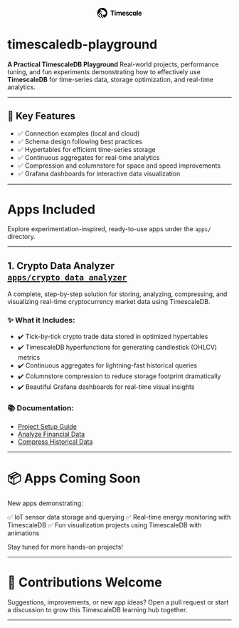 <p align="center">
  <img src="./images/timescale_icon.svg" alt="TimescaleDB Logo" width="100"/>
</p>

# timescaledb-playground

**A Practical TimescaleDB Playground**
Real-world projects, performance tuning, and fun experiments demonstrating how to effectively use **TimescaleDB** for time-series data, storage optimization, and real-time analytics.

---

## 🎯 Key Features

- ✅ Connection examples (local and cloud)
- ✅ Schema design following best practices
- ✅ Hypertables for efficient time-series storage
- ✅ Continuous aggregates for real-time analytics
- ✅ Compression and columnstore for space and speed improvements
- ✅ Grafana dashboards for interactive data visualization

---

# Apps Included

Explore experimentation-inspired, ready-to-use apps under the `apps/` directory.

---

## 1. **Crypto Data Analyzer** [`apps/crypto_data_analyzer`](./apps/crypto_data_analyzer)

A complete, step-by-step solution for storing, analyzing, compressing, and visualizing real-time cryptocurrency market data using TimescaleDB.

### ✨ What it Includes:

- ✔️ Tick-by-tick crypto trade data stored in optimized hypertables
- ✔️ TimescaleDB hyperfunctions for generating candlestick (OHLCV) metrics
- ✔️ Continuous aggregates for lightning-fast historical queries
- ✔️ Columnstore compression to reduce storage footprint dramatically
- ✔️ Beautiful Grafana dashboards for real-time visual insights

### 📚 Documentation:

* [Project Setup Guide](./apps/crypto_data_analyzer/README.md)
* [Analyze Financial Data](./apps/crypto_data_analyzer/analyze_data.md)
* [Compress Historical Data](./apps/crypto_data_analyzer/compress_data.md)

---

# 📦 Apps Coming Soon

New apps demonstrating:

✅ IoT sensor data storage and querying
✅ Real-time energy monitoring with TimescaleDB
✅ Fun visualization projects using TimescaleDB with animations

Stay tuned for more hands-on projects!

---

# 🤝 Contributions Welcome

Suggestions, improvements, or new app ideas? Open a pull request or start a discussion to grow this TimescaleDB learning hub together.

---
